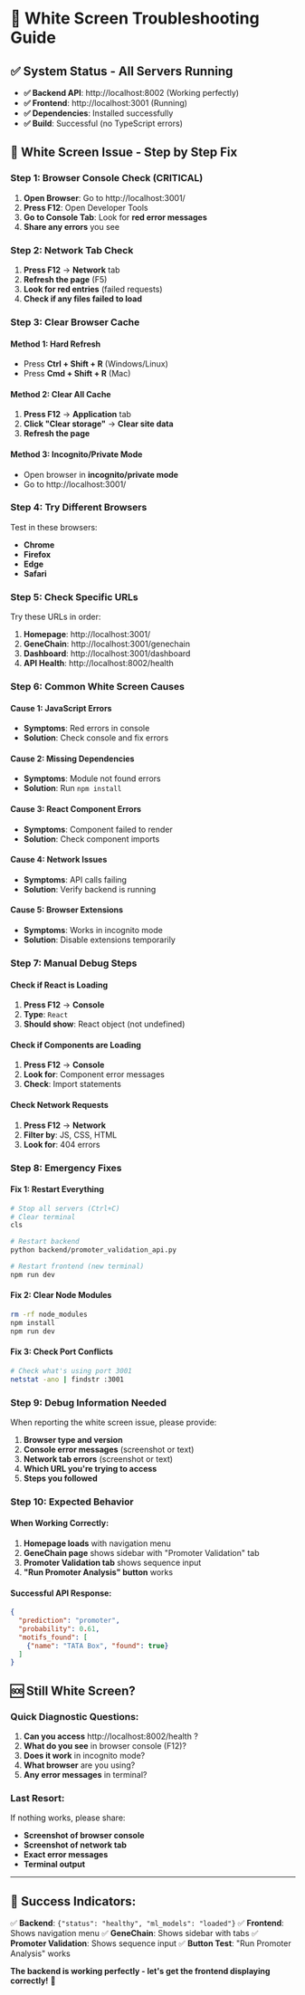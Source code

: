 # 🔧 White Screen Troubleshooting Guide

## ✅ **System Status - All Servers Running**

- **✅ Backend API**: http://localhost:8002 (Working perfectly)
- **✅ Frontend**: http://localhost:3001 (Running)
- **✅ Dependencies**: Installed successfully
- **✅ Build**: Successful (no TypeScript errors)

## 🐛 **White Screen Issue - Step by Step Fix**

### **Step 1: Browser Console Check (CRITICAL)**

1. **Open Browser**: Go to http://localhost:3001/
2. **Press F12**: Open Developer Tools
3. **Go to Console Tab**: Look for **red error messages**
4. **Share any errors** you see

### **Step 2: Network Tab Check**

1. **Press F12** → **Network** tab
2. **Refresh the page** (F5)
3. **Look for red entries** (failed requests)
4. **Check if any files failed to load**

### **Step 3: Clear Browser Cache**

#### **Method 1: Hard Refresh**
- Press **Ctrl + Shift + R** (Windows/Linux)
- Press **Cmd + Shift + R** (Mac)

#### **Method 2: Clear All Cache**
1. **Press F12** → **Application** tab
2. **Click "Clear storage"** → **Clear site data**
3. **Refresh the page**

#### **Method 3: Incognito/Private Mode**
- Open browser in **incognito/private mode**
- Go to http://localhost:3001/

### **Step 4: Try Different Browsers**

Test in these browsers:
- **Chrome**
- **Firefox**
- **Edge**
- **Safari**

### **Step 5: Check Specific URLs**

Try these URLs in order:

1. **Homepage**: http://localhost:3001/
2. **GeneChain**: http://localhost:3001/genechain
3. **Dashboard**: http://localhost:3001/dashboard
4. **API Health**: http://localhost:8002/health

### **Step 6: Common White Screen Causes**

#### **Cause 1: JavaScript Errors**
- **Symptoms**: Red errors in console
- **Solution**: Check console and fix errors

#### **Cause 2: Missing Dependencies**
- **Symptoms**: Module not found errors
- **Solution**: Run `npm install`

#### **Cause 3: React Component Errors**
- **Symptoms**: Component failed to render
- **Solution**: Check component imports

#### **Cause 4: Network Issues**
- **Symptoms**: API calls failing
- **Solution**: Verify backend is running

#### **Cause 5: Browser Extensions**
- **Symptoms**: Works in incognito mode
- **Solution**: Disable extensions temporarily

### **Step 7: Manual Debug Steps**

#### **Check if React is Loading**
1. **Press F12** → **Console**
2. **Type**: `React`
3. **Should show**: React object (not undefined)

#### **Check if Components are Loading**
1. **Press F12** → **Console**
2. **Look for**: Component error messages
3. **Check**: Import statements

#### **Check Network Requests**
1. **Press F12** → **Network**
2. **Filter by**: JS, CSS, HTML
3. **Look for**: 404 errors

### **Step 8: Emergency Fixes**

#### **Fix 1: Restart Everything**
```bash
# Stop all servers (Ctrl+C)
# Clear terminal
cls

# Restart backend
python backend/promoter_validation_api.py

# Restart frontend (new terminal)
npm run dev
```

#### **Fix 2: Clear Node Modules**
```bash
rm -rf node_modules
npm install
npm run dev
```

#### **Fix 3: Check Port Conflicts**
```bash
# Check what's using port 3001
netstat -ano | findstr :3001
```

### **Step 9: Debug Information Needed**

When reporting the white screen issue, please provide:

1. **Browser type and version**
2. **Console error messages** (screenshot or text)
3. **Network tab errors** (screenshot or text)
4. **Which URL you're trying to access**
5. **Steps you followed**

### **Step 10: Expected Behavior**

#### **When Working Correctly:**
1. **Homepage loads** with navigation menu
2. **GeneChain page** shows sidebar with "Promoter Validation" tab
3. **Promoter Validation tab** shows sequence input
4. **"Run Promoter Analysis" button** works

#### **Successful API Response:**
```json
{
  "prediction": "promoter",
  "probability": 0.61,
  "motifs_found": [
    {"name": "TATA Box", "found": true}
  ]
}
```

## 🆘 **Still White Screen?**

### **Quick Diagnostic Questions:**

1. **Can you access** http://localhost:8002/health ?
2. **What do you see** in browser console (F12)?
3. **Does it work** in incognito mode?
4. **What browser** are you using?
5. **Any error messages** in terminal?

### **Last Resort:**
If nothing works, please share:
- **Screenshot of browser console**
- **Screenshot of network tab**
- **Exact error messages**
- **Terminal output**

---

## 🎯 **Success Indicators:**

✅ **Backend**: `{"status": "healthy", "ml_models": "loaded"}`
✅ **Frontend**: Shows navigation menu
✅ **GeneChain**: Shows sidebar with tabs
✅ **Promoter Validation**: Shows sequence input
✅ **Button Test**: "Run Promoter Analysis" works

**The backend is working perfectly - let's get the frontend displaying correctly!** 🚀


